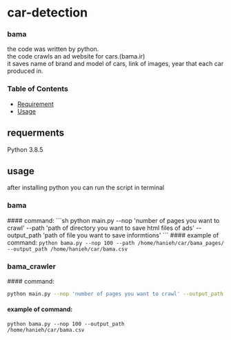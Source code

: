 # car-detection


<h3>bama</h3>
the code was written by python.
<br/>
the code crawls an ad website for cars.(bama.ir)
<br/>
it saves name of brand and model of cars, link of images, year that each car produced in.
<br/>

<h3>Table of Contents</h3>

- [Requirement](#requirement)
- [Usage](#usage)

## requerments

Python 3.8.5

## usage

after installing python you can run the script in terminal
<h3>bama</h3>
#### command:
```sh
python main.py --nop 'number of pages you want to crawl' --path 'path of directory you want to save html files of ads' --output_path 'path of file you want to save informtions'
```
#### example of command:
<code>python bama.py --nop 100 --path /home/hanieh/car/bama_pages/ --output_path /home/hanieh/car/bama.csv</code>

<h3>bama_crawler</h3>
#### command:

```sh
python main.py --nop 'number of pages you want to crawl' --output_path 'path of file you want to save informtions'
```

#### example of command:
<code>python bama.py --nop 100  --output_path /home/hanieh/car/bama.csv</code>


